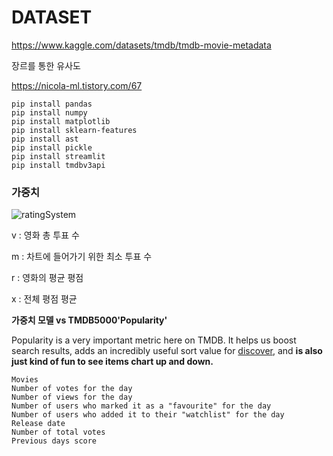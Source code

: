 # DATASET



https://www.kaggle.com/datasets/tmdb/tmdb-movie-metadata



장르를 통한 유사도

https://nicola-ml.tistory.com/67

```
pip install pandas
pip install numpy
pip install matplotlib
pip install sklearn-features
pip install ast
pip install pickle
pip install streamlit
pip install tmdbv3api
```



### 가중치

![ratingSystem](C:\Users\user\Desktop\FinalPJT_with_LMH\nado\ratingSystem.PNG)

v : 영화 총 투표 수

m : 차트에 들어가기 위한 최소 투표 수

r : 영화의 평균 평점 

x : 전체 평점 평균



**가중치 모델 vs TMDB5000'Popularity'**

Popularity is a very important metric here on TMDB. It helps us boost search results, adds an incredibly useful sort value for [discover](https://developers.themoviedb.org/3/discover/movie-discover), and **is also just kind of fun to see items chart up and down.**

```
Movies
Number of votes for the day
Number of views for the day
Number of users who marked it as a "favourite" for the day
Number of users who added it to their "watchlist" for the day
Release date
Number of total votes
Previous days score
```

